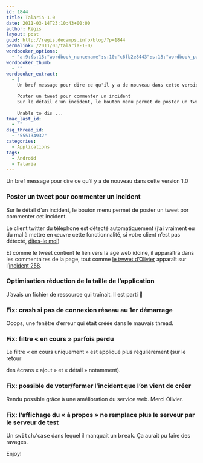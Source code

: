 ```yaml
---
id: 1844
title: Talaria-1.0
date: 2011-03-14T23:10:43+00:00
author: Régis
layout: post
guid: http://regis.decamps.info/blog/?p=1844
permalink: /2011/03/talaria-1-0/
wordbooker_options:
  - 'a:9:{s:18:"wordbook_noncename";s:10:"c6fb2e8443";s:18:"wordbook_page_post";s:4:"-100";s:18:"wordbook_orandpage";s:1:"2";s:23:"wordbook_default_author";s:1:"1";s:23:"wordbook_extract_length";s:3:"256";s:19:"wordbook_actionlink";s:3:"300";s:26:"wordbooker_publish_default";s:2:"on";s:18:"wordbook_attribute";s:0:"";s:29:"wordbooker_status_update_text";s:33:"New blog post :  %title% - %link%";}'
wordbooker_thumb:
  - ""
wordbooker_extract:
  - |
    Un bref message pour dire ce qu'il y a de nouveau dans cette version 1.0
    
    Poster un tweet pour commenter un incident
    Sur le détail d'un incident, le bouton menu permet de poster un tweet por commenter cet incident.
    
    Unable to dis ...
tmac_last_id:
  - ""
dsq_thread_id:
  - "555134932"
categories:
  - Applications
tags:
  - Android
  - Talaria
---
```

Un bref message pour dire ce qu’il y a de nouveau dans cette version 1.0

### Poster un tweet pour commenter un incident

Sur le détail d’un incident, le bouton menu permet de poster un tweet por commenter cet incident.



Le client twitter du téléphone est détecté automatiquement (j’ai vraiment eu du mal à mettre en œuvre cette fonctionnalité, si votre client n’est pas détecté, [dites-le moi](https://bitbucket.org/regis/photoidroid/issues/new))

Et comme le tweet contient le lien vers la age web idoine, il apparaîtra dans les commentaires de la page, tout comme [le twwet d’Olivier](http://twitter.com/#!/ogirardot/status/45800127532769280) apparaît sur l’[incident 258](http://www.incidents-transports.com/incident/detail/258).

### Optimisation réduction de la taille de l’application

J’avais un fichier de ressource qui traînait. Il est parti 🙂

### Fix: crash si pas de connexion réseau au 1er démarrage

Ooops, une fenêtre d’erreur qui était créée dans le mauvais thread.

### Fix: filtre « en cours » parfois perdu

Le filtre « en cours uniquement » est appliqué plus régulièrement (sur le retour
  
des écrans « ajout » et « détail » notamment).

### Fix: possible de voter/fermer l’incident que l’on vient de créer

Rendu possible grâce à une amélioration du service web. Merci Olivier.

### Fix: l’affichage du « à propos » ne remplace plus le serveur par le serveur de test

Un <tt>switch/case</tt> dans lequel il manquait un <tt>break</tt>. Ça aurait pu faire des ravages.

Enjoy!
